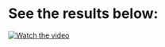 # See the results below:

[![Watch the video](https://user-images.githubusercontent.com/71460155/231935539-2de9c85f-a9e4-4ba6-8eaa-dbb5eb4167c1.png)](https://www.loom.com/share/f4c9a2e2ffbb4a27aa1aa02a5d965084)


